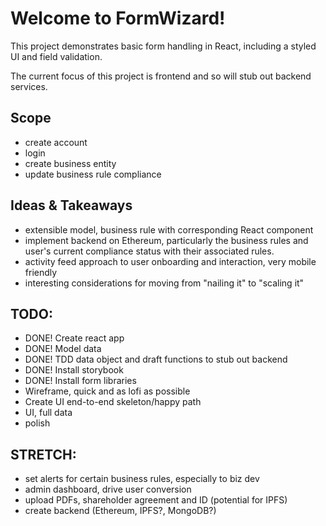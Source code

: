 # Welcome to FormWizard!
This project demonstrates basic form handling in React, including a styled UI and field validation.

The current focus of this project is frontend and so will stub out backend services.

## Scope
- create account
- login
- create business entity
- update business rule compliance

## Ideas & Takeaways
- extensible model, business rule with corresponding React component
- implement backend on Ethereum, particularly the business rules and user's current compliance status with their associated rules.
- activity feed approach to user onboarding and interaction, very mobile friendly
- interesting considerations for moving from "nailing it" to "scaling it"

## TODO:
- DONE! Create react app
- DONE! Model data
- DONE! TDD data object and draft functions to stub out backend
- DONE! Install storybook
- DONE! Install form libraries
- Wireframe, quick and as lofi as possible
- Create UI end-to-end skeleton/happy path
- UI, full data
- polish

## STRETCH:
- set alerts for certain business rules, especially to biz dev
- admin dashboard, drive user conversion
- upload PDFs, shareholder agreement and ID (potential for IPFS)
- create backend (Ethereum, IPFS?, MongoDB?)